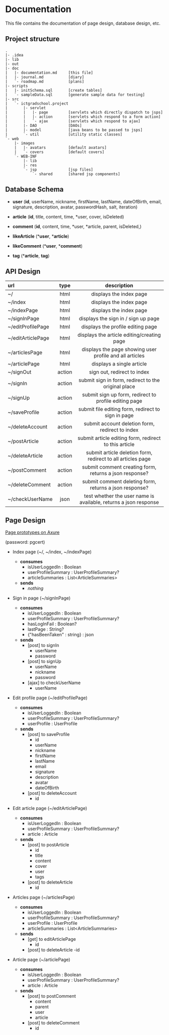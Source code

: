 # Documentation
This file contains the documentation of page design, database design, etc.

## Project structure
```
.
|- .idea
|- lib
|- out
|- doc
|   |- documentation.md     [this file]
|   |- journal.md           [diary]
|   `- roadmap.md           [plans]
|- scripts
|   |- initSchema.sql       [create tables]
|   `- sampleData.sql       [generate sample data for testing]
|- src
|   `- ictgradschool.project
|       |- servlet
|       |   |- page         [servlets which directly dispatch to jsps]
|       |   |- action       [servlets which respond to a form action]
|       |   `- ajax         [servlets which respond to ajax]
|       |- DAO              [DAOs]
|       |- model            [java beans to be passed to jsps]  
|       `- util             [utility static classes]
`- web
    |- images
    |   |- avatars          [default avatars]
    |   `- covers           [default covers]
    `- WEB-INF
        |- lib
        |- res
        `- jsp              [jsp files]
            `- shared       [shared jsp components]
```

## Database Schema
- **user**
(**id**, userName, nickname, firstName, lastName, dateOfBirth, email, signature, description, avatar, passwordHash, salt, iteration)

- **article**
(**id**, title, content, time, *user, cover, isDeleted)

- **comment**
(**id**, content, time, *user, *article, parent, isDeleted,)

- **likeArticle**
(***user**, ***article**)

- **likeComment**
(***user**, ***comment**)

- **tag**
(***article**, **tag**)

## API Design
| url | type | description |
|:---|:---:|:---:|
| ~/ | html | displays the index page |
| ~/index | html | displays the index page |
| ~/indexPage |html| displays the index page |
| ~/signInPage |html| displays the sign in / sign up page|
| ~/editProfilePage |html| displays the profile editing page |
| ~/editArticlePage |html| displays the article editing/creating page|
| ~/articlesPage |html| displays the page showing user profile and all articles|
| ~/articlePage |html| displays a single article|
| ~/signOut |action| sign out, redirect to index|
| ~/signIn |action| submit sign in form, redirect to the original place|
| ~/signUp |action| submit sign up form, redirect to profile editing page|
| ~/saveProfile |action| submit file editing form, redirect to sign in page|
| ~/deleteAccount |action| submit account deletion form, redirect to index|
| ~/postArticle |action| submit article editing form, redirect to this article|
| ~/deleteArticle |action| submit article deletion form, redirect to all articles page|
| ~/postComment |action| submit comment creating form, returns a json response? |
| ~/deleteComment |action| submit comment deleting form, returns a json response? |
| ~/checkUserName |json| test whether the user name is available, returns a json response |

## Page Design

[Page prototypes on Axure](https://3uzaen.axshare.com/)

(password: pgcert)

- Index page (~/, ~/index, ~/indexPage)
    - **consumes**
        - isUserLoggedIn : Boolean
        - userProfileSummary : UserProfileSummary?
        - articleSummaries : List\<ArticleSummaries\>
    - **sends**
        - *nothing*
    
- Sign in page (~/signInPage)
   - **consumes**
       - isUserLoggedIn : Boolean
       - userProfileSummary : UserProfileSummary?
       - hasLogInFail : Boolean?
       - lastPage : String?
       - {"hasBeenTaken" : string} : json 
   - **sends**
       - [post] to signIn
           - userName
           - password
       - [post] to signUp
           - userName
           - nickname
           - password
       - [ajax] to checkUserName
           - userName
           
- Edit profile page (~/editProfilePage)
    - **consumes**
        - isUserLoggedIn : Boolean
        - userProfileSummary : UserProfileSummary?
        - userProfile : UserProfile
    - **sends**
        - [post] to saveProfile
            - id
            - userName
            - nickname
            - firstName
            - lastName
            - email
            - signature
            - description
            - avatar
            - dateOfBirth
        - [post] to deleteAccount
            - id
    
- Edit article page (~/editArticlePage)
    - **consumes**
        - isUserLoggedIn : Boolean
        - userProfileSummary : UserProfileSummary?
        - article : Article
    - **sends**
        - [post] to postArticle
            - id
            - title
            - content
            - cover
            - user
            - tags
        - [post] to deleteArticle
            - id
    
- Articles page (~/articlesPage)
    - **consumes**
        - isUserLoggedIn : Boolean
        - userProfileSummary : UserProfileSummary?
        - userProfile : UserProfile
        - articleSummaries : List\<ArticleSummaries\>
    - **sends**
        - [get] to editArticlePage
            - id
        - [post] to deleteArticle
            -id
    
- Article page (~/articlePage)
    - **consumes**
        - isUserLoggedIn : Boolean
        - userProfileSummary : UserProfileSummary?
        - article : Article
    - **sends**
        - [post] to postComment
            - content
            - parent
            - user
            - article
        - [post] to deleteComment
            - id

